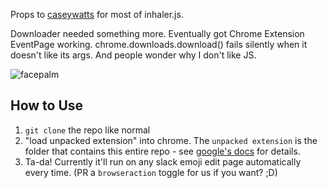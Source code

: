 Props to [caseywatts](http://github.com/caseywatts) for most of inhaler.js.

Downloader needed something more. Eventually got Chrome Extension EventPage working. chrome.downloads.download() fails silently when it doesn't like its args. And people wonder why I don't like JS.

![facepalm](https://dl.dropboxusercontent.com/u/379705/images/single-facepalm.gif)

## How to Use

1. `git clone` the repo like normal
2. "load unpacked extension" into chrome. The `unpacked extension` is the folder that contains this entire repo - see [google's docs](https://developer.chrome.com/extensions/getstarted#unpacked]) for details.
3. Ta-da! Currently it'll run on any slack emoji edit page automatically every time. (PR a `browseraction` toggle for us if you want? ;D)
